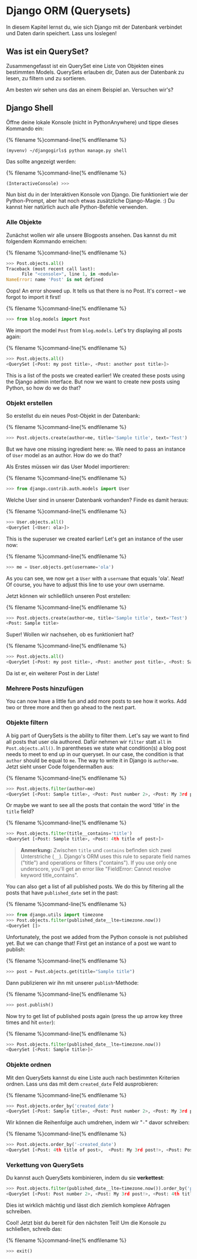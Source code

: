 # Django ORM (Querysets)

In diesem Kapitel lernst du, wie sich Django mit der Datenbank verbindet und Daten darin speichert. Lass uns loslegen!

## Was ist ein QuerySet?

Zusammengefasst ist ein QuerySet eine Liste von Objekten eines bestimmten Models. QuerySets erlauben dir, Daten aus der Datenbank zu lesen, zu filtern und zu sortieren.

Am besten wir sehen uns das an einem Beispiel an. Versuchen wir's?

## Django Shell

Öffne deine lokale Konsole (nicht in PythonAnywhere) und tippe dieses Kommando ein:

{% filename %}command-line{% endfilename %}

    (myvenv) ~/djangogirls$ python manage.py shell
    

Das sollte angezeigt werden:

{% filename %}command-line{% endfilename %}

```python
(InteractiveConsole) >>>
```

Nun bist du in der Interaktiven Konsole von Django. Die funktioniert wie der Python-Prompt, aber hat noch etwas zusätzliche Django-Magie. :) Du kannst hier natürlich auch alle Python-Befehle verwenden.

### Alle Objekte

Zunächst wollen wir alle unsere Blogposts ansehen. Das kannst du mit folgendem Kommando erreichen:

{% filename %}command-line{% endfilename %}

```python
>>> Post.objects.all()
Traceback (most recent call last):
      File "<console>", line 1, in <module>
NameError: name 'Post' is not defined
```

Oops! An error showed up. It tells us that there is no Post. It's correct – we forgot to import it first!

{% filename %}command-line{% endfilename %}

```python
>>> from blog.models import Post
```

We import the model `Post` from `blog.models`. Let's try displaying all posts again:

{% filename %}command-line{% endfilename %}

```python
>>> Post.objects.all()
<QuerySet [<Post: my post title>, <Post: another post title>]>
```

This is a list of the posts we created earlier! We created these posts using the Django admin interface. But now we want to create new posts using Python, so how do we do that?

### Objekt erstellen

So erstellst du ein neues Post-Objekt in der Datenbank:

{% filename %}command-line{% endfilename %}

```python
>>> Post.objects.create(author=me, title='Sample title', text='Test')
```

But we have one missing ingredient here: `me`. We need to pass an instance of `User` model as an author. How do we do that?

Als Erstes müssen wir das User Model importieren:

{% filename %}command-line{% endfilename %}

```python
>>> from django.contrib.auth.models import User
```

Welche User sind in unserer Datenbank vorhanden? Finde es damit heraus:

{% filename %}command-line{% endfilename %}

```python
>>> User.objects.all()
<QuerySet [<User: ola>]>
```

This is the superuser we created earlier! Let's get an instance of the user now:

{% filename %}command-line{% endfilename %}

```python
>>> me = User.objects.get(username='ola')
```

As you can see, we now `get` a `User` with a `username` that equals 'ola'. Neat! Of course, you have to adjust this line to use your own username.

Jetzt können wir schließlich unseren Post erstellen:

{% filename %}command-line{% endfilename %}

```python
>>> Post.objects.create(author=me, title='Sample title', text='Test')
<Post: Sample title>
```

Super! Wollen wir nachsehen, ob es funktioniert hat?

{% filename %}command-line{% endfilename %}

```python
>>> Post.objects.all()
<QuerySet [<Post: my post title>, <Post: another post title>, <Post: Sample title>]>
```

Da ist er, ein weiterer Post in der Liste!

### Mehrere Posts hinzufügen

You can now have a little fun and add more posts to see how it works. Add two or three more and then go ahead to the next part.

### Objekte filtern

A big part of QuerySets is the ability to filter them. Let's say we want to find all posts that user ola authored. Dafür nehmen wir `filter` statt `all` in `Post.objects.all()`. In parentheses we state what condition(s) a blog post needs to meet to end up in our queryset. In our case, the condition is that `author` should be equal to `me`. The way to write it in Django is `author=me`. Jetzt sieht unser Code folgendermaßen aus:

{% filename %}command-line{% endfilename %}

```python
>>> Post.objects.filter(author=me)
<QuerySet [<Post: Sample title>, <Post: Post number 2>, <Post: My 3rd post!>, <Post: 4th title of post>]>
```

Or maybe we want to see all the posts that contain the word 'title' in the `title` field?

{% filename %}command-line{% endfilename %}

```python
>>> Post.objects.filter(title__contains='title')
<QuerySet [<Post: Sample title>, <Post: 4th title of post>]>
```

> **Anmerkung:** Zwischen `title` und `contains` befinden sich zwei Unterstriche (`__`). Django's ORM uses this rule to separate field names ("title") and operations or filters ("contains"). If you use only one underscore, you'll get an error like "FieldError: Cannot resolve keyword title_contains".

You can also get a list of all published posts. We do this by filtering all the posts that have `published_date` set in the past:

{% filename %}command-line{% endfilename %}

```python
>>> from django.utils import timezone
>>> Post.objects.filter(published_date__lte=timezone.now())
<QuerySet []>
```

Unfortunately, the post we added from the Python console is not published yet. But we can change that! First get an instance of a post we want to publish:

{% filename %}command-line{% endfilename %}

```python
>>> post = Post.objects.get(title="Sample title")
```

Dann publizieren wir ihn mit unserer `publish`-Methode:

{% filename %}command-line{% endfilename %}

```python
>>> post.publish()
```

Now try to get list of published posts again (press the up arrow key three times and hit `enter`):

{% filename %}command-line{% endfilename %}

```python
>>> Post.objects.filter(published_date__lte=timezone.now())
<QuerySet [<Post: Sample title>]>
```

### Objekte ordnen

Mit den QuerySets kannst du eine Liste auch nach bestimmten Kriterien ordnen. Lass uns das mit dem `created_date` Feld ausprobieren:

{% filename %}command-line{% endfilename %}

```python
>>> Post.objects.order_by('created_date')
<QuerySet [<Post: Sample title>, <Post: Post number 2>, <Post: My 3rd post!>, <Post: 4th title of post>]>
```

Wir können die Reihenfolge auch umdrehen, indem wir "`-`" davor schreiben:

{% filename %}command-line{% endfilename %}

```python
>>> Post.objects.order_by('-created_date')
<QuerySet [<Post: 4th title of post>,  <Post: My 3rd post!>, <Post: Post number 2>, <Post: Sample title>]>
```

### Verkettung von QuerySets

Du kannst auch QuerySets kombinieren, indem du sie **verkettest**:

```python
>>> Post.objects.filter(published_date__lte=timezone.now()).order_by('published_date')
<QuerySet [<Post: Post number 2>, <Post: My 3rd post!>, <Post: 4th title of post>, <Post: Sample title>]>
```

Dies ist wirklich mächtig und lässt dich ziemlich komplexe Abfragen schreiben.

Cool! Jetzt bist du bereit für den nächsten Teil! Um die Konsole zu schließen, schreib das:

{% filename %}command-line{% endfilename %}

```python
>>> exit()
```